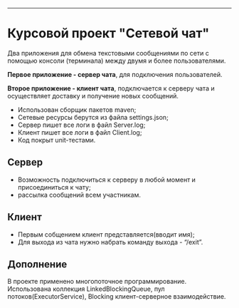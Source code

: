 ***
# Курсовой проект "Сетевой чат"

Два приложения для обмена текстовыми сообщениями по сети с помощью консоли (терминала) между двумя и более пользователями. 

**Первое приложение - сервер чата**, для подключения пользователей.

**Второе приложение - клиент чата**, подключается к серверу чата и осуществляет доставку и получение новых сообщений.

- Использован сборщик пакетов maven;
- Сетевые ресурсы берутся из файла settings.json;
- Сервер пишет все логи в файл Server.log;
- Клиент пишет все логи в файл Client.log;
- Код покрыт unit-тестами.

## Сервер
- Возможность подключиться к серверу в любой момент и присоединиться к чату;
- рассылка сообщений всем участникам.

## Клиент

- Первым собщением клиент представляется(вводит имя);
- Для выхода из чата нужно набрать команду выхода - “/exit”.

## Дополнение

В проекте применено многопоточное программирование. Использована коллекция LinkedBlockingQueue,
пул потоков(ExecutorService), Blocking клиент-серверное взаимодействие.
